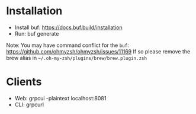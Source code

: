 <!--
 * @Author: SIOOOO gesiyuan01@gmail.com
 * @Date: 2023-07-19 23:38:48
 * @LastEditors: SIOOOO gesiyuan01@gmail.com
 * @LastEditTime: 2023-07-20 01:09:08
 * @FilePath: /bytebase/proto/README.md
 * @Description: 这是默认设置,请设置`customMade`, 打开koroFileHeader查看配置 进行设置: https://github.com/OBKoro1/koro1FileHeader/wiki/%E9%85%8D%E7%BD%AE
-->
# Installation

- Install buf: https://docs.buf.build/installation
- Run: buf generate

Note:
You may have command conflict for the `buf`: https://github.com/ohmyzsh/ohmyzsh/issues/11169
If so please remove the brew alias in `~/.oh-my-zsh/plugins/brew/brew.plugin.zsh`

# Clients
- Web: grpcui -plaintext localhost:8081
- CLI: grpcurl